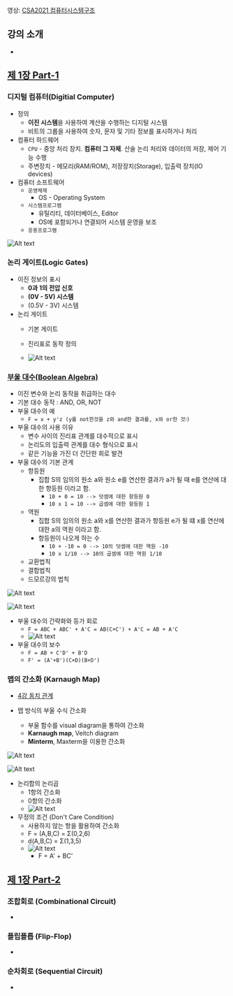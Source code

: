 영상: [CSA2021 컴퓨터시스템구조](https://www.youtube.com/playlist?list=PLc8fQ-m7b1hCHTT7VH2oo0Ng7Et096dYc)

## 강의 소개
- 

## [제 1장 Part-1](https://www.youtube.com/watch?v=SG89LOgT7Vc&list=PLc8fQ-m7b1hCHTT7VH2oo0Ng7Et096dYc&index=2)

### 디지털 컴퓨터(Digitial Computer)

- 정의
  - **이진 시스템**을 사용하여 계산을 수행하는 디지털 시스템
  - 비트의 그룹을 사용하여 숫자, 문자 및 기타 정보를 표시하거나 처리
- 컴퓨터 하드웨어
  - `CPU` - 중앙 처리 장치. **컴퓨터 그 자체**. 산술 논리 처리와 데이터의 저장, 제어 기능 수행
  - 주변장치 - 메모리(RAM/ROM), 저장장치(Storage), 입출력 장치(IO devices)
- 컴퓨터 소프트웨어
  - `운영체제`
    - OS - Operating System
  - `시스템프로그램`
    - 유틸리티, 데이터베이스, Editor
    - OS에 포함되거나 연결되어 시스템 운영을 보조
  - `응용프로그램`

![Alt text](../img/CSA_01.png)

### 논리 게이트(Logic Gates)
- 이진 정보의 표시
  - **0과 1의 전압 신호**
  - **(0V - 5V) 시스템**
  - (0.5V - 3V) 시스템
- 논리 게이트
  - 기본 게이트
  - 진리표로 동작 정의

  - ![Alt text](../img/CSA_02.png)

### [부울 대수(Boolean Algebra)](/이산-수학/명제,추론,귀납,부울대수/부울-대수.md)
- 이진 변수와 논리 동작을 취급하는 대수
- 기본 대수 동작 : AND, OR, NOT
- 부울 대수의 예
  - `F = x + y'z (y를 not한것을 z와 and한 결과를, x와 or한 것❕)`
- 부울 대수의 사용 이유
  - 변수 사이의 진리표 관계를 대수적으로 표시
  - 논리도의 입출력 관계를 대수 형식으로 표시
  - 같은 기능을 가진 더 간단한 회로 발견
- 부울 대수의 기본 관계
  - 항등원
    - 집합 S의 임의의 원소 a와 원소 e를 연산한 결과가 a가 될 때 e를 연산에 대한 항등원 이라고 함.
      - `10 + 0 = 10 --> 덧셈에 대한 항등원 0`
      - `10 x 1 = 10 --> 곱셈에 대한 항등원 1`
  - 역원
    - 집합 S의 임의의 원소 a와 x를 연산한 결과가 항등원 e가 될 떄 x를 연산에 대한 a의 역원 이라고 함.
    - 항등원이 나오게 하는 수
      - `10 + -10 = 0 --> 10의 덧셈에 대한 역원 -10`
      - `10 x 1/10 --> 10의 곱셈에 대한 역원 1/10`
  - 교환법칙
  - 결합법칙
  - 드모르강의 법칙

![Alt text](../img/CSA_03.png)

![Alt text](../img/CSA_04.png)

- 부울 대수의 간략화와 등가 회로
  - `F = ABC + ABC' + A'C = AB(C+C') + A'C = AB + A'C`
  - ![Alt text](../img/CSA_05.png)
- 부울 대수의 보수
  - `F = AB + C'D' + B'D`
  - `F' = (A'+B')(C+D)(B+D')`

### 맵의 간소화 (Karnaugh Map)
- [4강 동치 관계](/이산-수학/이산수학-기초/동치-관계.md)

- 맵 방식의 부울 수식 간소화
  - 부울 함수를 visual diagram을 통하여 간소화
  - **Karnaugh map**, Veitch diagram
  - **Minterm**, Maxterm을 이용한 간소화

![Alt text](../img/CSA_06.png)

![Alt text](../img/CSA_07.png)

- 논리합의 논리곱
  - 1항의 간소화
  - 0항의 간소화
  - ![Alt text](../img/CSA_08.png)
- 무정의 조건 (Don't Care Condition)
  - 사용하지 않는 항을 활용하여 간소화
  - F = (A,B,C) = Σ(0,2,6)
  - d(A,B,C) = Σ(1,3,5)
  - ![Alt text](../img/CSA_10.png)
    - F = A' + BC'

## [제 1장 Part-2](https://www.youtube.com/watch?v=gn5z3Un_qqM&list=PLc8fQ-m7b1hCHTT7VH2oo0Ng7Et096dYc&index=3)

### 조합회로 (Combinational Circuit)
- 

### 플립플롭 (Flip-Flop)
- 

### 순차회로 (Sequential Circuit)
- 